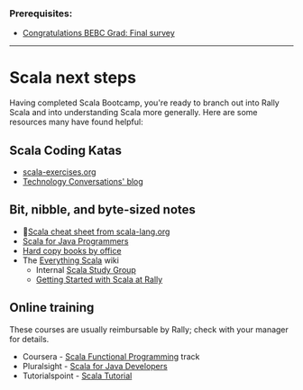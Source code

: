 ### Prerequisites:

* [Congratulations BEBC Grad: Final survey](/bootcamp/rally/final-survey.md)

--------

# Scala next steps

Having completed Scala Bootcamp, you're ready to branch out into Rally Scala and into understanding Scala more generally.  Here are some resources many have found helpful:

## Scala Coding Katas

* [scala-exercises.org](https://www.scala-exercises.org/)
* [Technology Conversations' blog](https://technologyconversations.com/2014/03/10/scala-tutorial-through-katas/)

## Bit, nibble, and byte-sized notes

* 🍦[Scala cheat sheet from scala-lang.org](https://docs.scala-lang.org/cheatsheets/)
* [Scala for Java Programmers](https://docs.scala-lang.org/tutorials/scala-for-java-programmers.html)
* [Hard copy books by office](https://wiki.audaxhealth.com/display/ENG/Books)
* The [Everything Scala](https://wiki.audaxhealth.com/display/~girish.jain/Scala+for+Beginner) wiki
  * Internal [Scala Study Group](https://wiki.audaxhealth.com/display/ENG/Scala+Study+Group)
  * [Getting Started with Scala at Rally](https://wiki.audaxhealth.com/display/ENG/Getting+Started+with+Scala+at+Rally)

## Online training

These courses are usually reimbursable by Rally; check with your manager for details.

* Coursera - [Scala Functional Programming](https://www.coursera.org/specializations/scala) track
* Pluralsight - [Scala for Java Developers](https://www.pluralsight.com/courses/scala-for-java-developers)
* Tutorialspoint - [Scala Tutorial](https://www.tutorialspoint.com/scala/)

